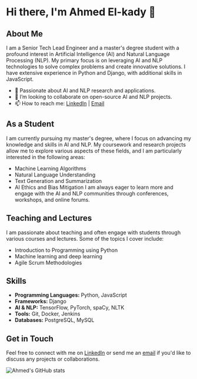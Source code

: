 # Hi there, I'm Ahmed El-kady 👋

## About Me
I am a Senior Tech Lead Engineer and a master's degree student with a profound interest in Artificial Intelligence (AI) and Natural Language Processing (NLP). My primary focus is on leveraging AI and NLP technologies to solve complex problems and create innovative solutions. I have extensive experience in Python and Django, with additional skills in JavaScript.

- 🤖 Passionate about AI and NLP research and applications.
- 👯 I’m looking to collaborate on open-source AI and NLP projects.
- 📫 How to reach me: [LinkedIn](https://www.linkedin.com/in/ahmedalaatalaat) | [Email](mailto:ahmedalaatalaat@gmail.com)

## As a Student
I am currently pursuing my master's degree, where I focus on advancing my knowledge and skills in AI and NLP. My coursework and research projects allow me to explore various aspects of these fields, and I am particularly interested in the following areas:

- Machine Learning Algorithms
- Natural Language Understanding
- Text Generation and Summarization
- AI Ethics and Bias Mitigation
I am always eager to learn more and engage with the AI and NLP communities through conferences, workshops, and online forums.

## Teaching and Lectures
I am passionate about teaching and often engage with students through various courses and lectures. Some of the topics I cover include:

- Introduction to Programming using Python
- Machine learning and deep learning
- Agile Scrum Methodologies

## Skills
- **Programming Languages:** Python, JavaScript
- **Frameworks:** Django
- **AI & NLP:** TensorFlow, PyTorch, spaCy, NLTK
- **Tools:** Git, Docker, Jenkins
- **Databases:** PostgreSQL, MySQL

## Get in Touch
Feel free to connect with me on [LinkedIn](https://www.linkedin.com/in/ahmedalaatalaat) or send me an [email](mailto:ahmedalaatalaat@gmail.com) if you'd like to discuss any projects or collaborations.

![Ahmed's GitHub stats](https://github-readme-stats.vercel.app/api?username=ahmedalaatalaat&show_icons=true&theme=radical)
